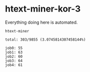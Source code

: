 # htext-miner-kor-3

Everything doing here is automated.

```
htext-miner

total: 303/9855 (3.0745814307458144%)

job0: 55
job1: 63
job2: 60
job3: 64
job4: 61
```